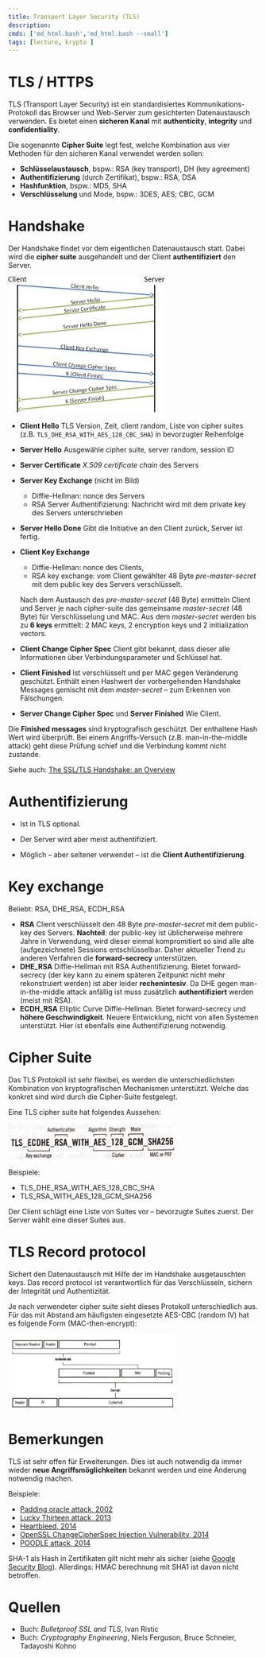 ```yaml
---
title: Transport Layer Security (TLS) 
description:
cmds: ['md_html.bash','md_html.bash --small']
tags: [lecture, krypto ]
---
```




# TLS / HTTPS

TLS (Transport Layer Security) ist ein standardisiertes Kommunikations-Protokoll das Browser und Web-Server zum gesichterten Datenaustausch verwenden. Es bietet einen **sicheren Kanal** mit **authenticity**, **integrity** und **confidentiality**.

Die sogenannte **Cipher Suite** legt fest, welche Kombination aus vier Methoden für den sicheren Kanal verwendet werden sollen:

- **Schlüsselaustausch**, bspw.: RSA (key transport), DH (key agreement)
- **Authentifizierung** (durch Zertifikat), bspw.: RSA, DSA
- **Hashfunktion**, bspw.:  MD5, SHA
- **Verschlüsselung** und Mode, bspw.:  3DES, AES; CBC, GCM




# Handshake

Der Handshake findet vor dem eigentlichen Datenaustausch statt. Dabei wird die **cipher suite** ausgehandelt und der Client **authentifiziert** den Server. 

<img src="fig/tls_handshake.png" style="zoom:50%;" />


- **Client Hello**
  TLS Version, Zeit, client random, Liste von cipher suites (z.B. `TLS_DHE_RSA_WITH_AES_128_CBC_SHA`) in bevorzugter Reihenfolge

- **Server Hello**
  Ausgewähle cipher suite, server random, session ID

- **Server Certificate**
  *X.509 certificate chain* des Servers

- **Server Key Exchange** (nicht im Bild)


  - Diffie-Hellman: nonce des Servers
  - RSA Server Authentifizierung: Nachricht wird mit dem private key des Servers unterschrieben

- **Server Hello Done**
  Gibt die Initiative an den Client zurück, Server ist fertig.

- **Client Key Exchange**


  - Diffie-Hellman: nonce des Clients, 
  - RSA key exchange: vom Client gewählter 48 Byte *pre-master-secret* mit dem public key des Servers verschlüsselt.

  Nach dem Austausch des *pre-master-secret* (48 Byte) ermitteln Client und Server je nach cipher-suite das gemeinsame *master-secret* (48 Byte) für Verschlüsselung und MAC. Aus dem *master-secret* werden bis zu **6 keys** ermittelt: 2 MAC keys, 2 encryption keys und 2 initialization vectors.

- **Client Change Cipher Spec**
  Client gibt bekannt, dass dieser alle Informationen über Verbindungsparameter und Schlüssel hat.

- **Client Finished**
  Ist verschlüsselt und per MAC gegen Veränderung geschützt. Enthält einen Hashwert der vorhergehenden Handshake Messages gemischt mit dem *master-secret* – zum Erkennen von Fälschungen.

- **Server Change Cipher Spec** und  **Server Finished**
Wie Client.

Die **Finished messages** sind kryptografisch geschützt. Der enthaltene Hash Wert wird überprüft. Bei einem Angriffs-Versuch (z.B. man-in-the-middle attack) geht diese Prüfung schief und die Verbindung kommt nicht zustande.

Siehe auch: [The SSL/TLS Handshake: an Overview](https://www.ssl.com/article/ssl-tls-handshake-overview/)



# Authentifizierung

- Ist in TLS optional. 
- Der Server wird aber meist authentifiziert. 

- Möglich – aber seltener verwendet – ist die **Client Authentifizierung**.



# Key exchange

Beliebt: RSA, DHE_RSA, ECDH_RSA

- **RSA**
  Client verschlüsselt den 48 Byte *pre-master-secret* mit dem public-key des Servers. **Nachteil**: der public-key ist üblicherweise mehrere Jahre in Verwendung, wird dieser einmal kompromitiert so sind alle alte (aufgezeichnete) Sessions entschlüsselbar. Daher aktueller Trend zu anderen Verfahren die **forward-secrecy** unterstützen.
- **DHE_RSA**
  Diffie-Hellman mit RSA Authentifizierung. Bietet forward-secrecy (der key kann zu einem späteren Zeitpunkt nicht mehr rekonstruiert werden) ist aber leider **rechenintesiv**. Da DHE gegen man-in-the-middle attack anfällig ist muss zusätzlich **authentifiziert** werden (meist mit RSA).
- **ECDH_RSA**
  Elliptic Curve Diffie-Hellman. Bietet forward-secrecy und **höhere Geschwindigkeit**. Neuere Entwicklung, nicht von allen Systemen unterstützt. Hier ist ebenfalls eine Authentifizierung notwendig.



# Cipher Suite

Das TLS Protokoll ist sehr flexibel, es werden die unterschiedlichsten Kombination von kryptografischen Mechanismen unterstützt. Welche das konkret sind wird durch die Cipher-Suite festgelegt.

Eine TLS cipher suite hat folgendes Aussehen:

<img src="fig/suit.jpg" alt="suit" style="zoom:33%;" />

Beispiele:

- TLS_DHE_RSA_WITH_AES_128_CBC_SHA
- TLS_RSA_WITH_AES_128_GCM_SHA256

Der Client schlägt eine Liste von Suites vor – bevorzugte Suites zuerst. Der Server wählt eine dieser Suites aus.



# TLS Record protocol

Sichert den Datenaustausch mit Hilfe der im Handshake ausgetauschten keys. Das record protocol ist verantwortlich für das Verschlüsseln, sichern der Integrität und Authentizität.

Je nach verwendeter cipher suite sieht dieses Protokoll unterschiedlich aus. Für das mit Abstand am häufigsten eingesetzte AES-CBC (random IV) hat es folgende Form (MAC-then-encrypt):

<img src="fig/tls_record_protocol.png" style="zoom: 33%;" />



# Bemerkungen

TLS ist sehr offen für Erweiterungen. Dies ist auch notwendig da immer wieder **neue Angriffsmöglichkeiten** bekannt werden und eine Änderung notwendig machen.

Beispiele:

- [Padding oracle attack, 2002](https://en.wikipedia.org/wiki/Padding_oracle_attack)
- [Lucky Thirteen attack, 2013](https://en.wikipedia.org/wiki/Lucky_Thirteen_attack)
- [Heartbleed, 2014](https://en.wikipedia.org/wiki/Heartbleed)
- [OpenSSL ChangeCipherSpec Injection Vulnerability, 2014](https://www.netskope.com/blog/openssl-changecipherspec-injection-vulnerability/)
- [POODLE attack, 2014](https://en.wikipedia.org/wiki/POODLE)

SHA-1 als Hash in Zertifikaten gilt nicht mehr als sicher (siehe [Google Security Blog](https://security.googleblog.com/2014/09/gradually-sunsetting-sha-1.html)). Allerdings: HMAC berechnung mit SHA1 ist davon nicht betroffen.



# Quellen

- Buch: *Bulletproof SSL and TLS*, Ivan Ristic
- Buch: *Cryptography Engineering*, Niels Ferguson, Bruce Schneier, Tadayoshi Kohno


